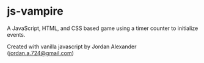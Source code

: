 js-vampire
==========

A JavaScript, HTML, and CSS based game using a timer counter to initialize events.

Created with vanilla javascript by Jordan Alexander (jordan.a.724@gmail.com)
